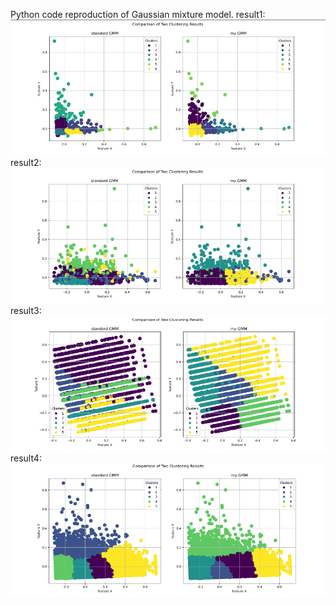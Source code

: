 Python code reproduction of Gaussian mixture model.
result1:
![result1.png](images%2Fresult1.png)
result2:
![result2.png](images%2Fresult2.png)
result3:
![result3.png](images%2Fresult3.png)
result4:
![result4.png](images%2Fresult4.png)